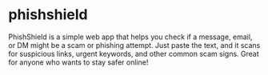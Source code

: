 # phishshield
PhishShield is a simple web app that helps you check if a message, email, or DM might be a scam or phishing attempt. Just paste the text, and it scans for suspicious links, urgent keywords, and other common scam signs. Great for anyone who wants to stay safer online!
